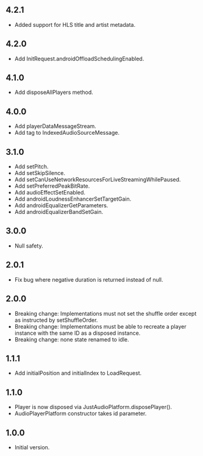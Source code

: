 ## 4.2.1

- Added support for HLS title and artist metadata.

## 4.2.0

- Add InitRequest.androidOffloadSchedulingEnabled.

## 4.1.0

- Add disposeAllPlayers method.

## 4.0.0

- Add playerDataMessageStream.
- Add tag to IndexedAudioSourceMessage.

## 3.1.0

- Add setPitch.
- Add setSkipSilence.
- Add setCanUseNetworkResourcesForLiveStreamingWhilePaused.
- Add setPreferredPeakBitRate.
- Add audioEffectSetEnabled.
- Add androidLoudnessEnhancerSetTargetGain.
- Add androidEqualizerGetParameters.
- Add androidEqualizerBandSetGain.

## 3.0.0

- Null safety.

## 2.0.1

- Fix bug where negative duration is returned instead of null.

## 2.0.0

- Breaking change: Implementations must not set the shuffle order except as
  instructed by setShuffleOrder.
- Breaking change: Implementations must be able to recreate a player instance
  with the same ID as a disposed instance.
- Breaking change: none state renamed to idle.

## 1.1.1

- Add initialPosition and initialIndex to LoadRequest.

## 1.1.0

- Player is now disposed via JustAudioPlatform.disposePlayer().
- AudioPlayerPlatform constructor takes id parameter.

## 1.0.0

- Initial version.
